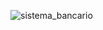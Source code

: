 
![sistema_bancario](https://github.com/edumel20/Diagrama_Secuencia/assets/145054591/ca85568c-5c61-4262-9583-c113f52f8fbe)
